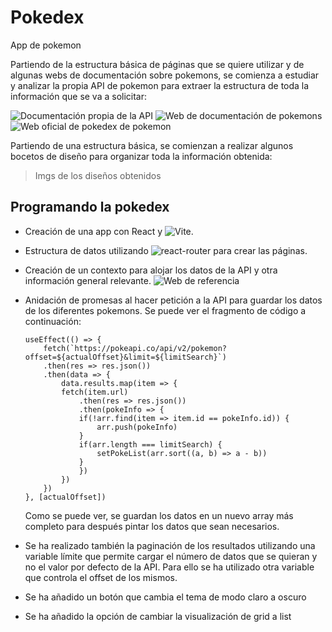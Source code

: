 # Pokedex

App de pokemon

Partiendo de la estructura básica de páginas que se quiere utilizar y de algunas webs de documentación sobre pokemons, se comienza a estudiar y analizar la propia API de pokemon para extraer la estructura de toda la información que se va a solicitar:

![Documentación propia de la API](https://pokeapi.co/docs/v2)
![Web de documentación de pokemons](https://pokemon.fandom.com/es/wiki)
![Web oficial de pokedex de pokemon](https://pokemon.com/es/pokedex)

Partiendo de una estructura básica, se comienzan a realizar algunos bocetos de diseño para organizar toda la información obtenida:

> Imgs de los diseños obtenidos

## Programando la pokedex

+ Creación de una app con React y ![Vite](https://vitejs.dev/guide).

+ Estructura de datos utilizando ![react-router](https://reactrouter.com/en/main/start/tutorial) para crear las páginas.

+ Creación de un contexto para alojar los datos de la API y otra información general relevante. ![Web de referencia](https://react.dev/reference/react/createContext)

+ Anidación de promesas al hacer petición a la API para guardar los datos de los diferentes pokemons. Se puede ver el fragmento de código a continuación:

    ```
    useEffect(() => {
        fetch(`https://pokeapi.co/api/v2/pokemon?offset=${actualOffset}&limit=${limitSearch}`)
        .then(res => res.json())
        .then(data => {
            data.results.map(item => {
            fetch(item.url)
                .then(res => res.json())
                .then(pokeInfo => {
                if(!arr.find(item => item.id == pokeInfo.id)) {
                    arr.push(pokeInfo)
                }
                if(arr.length === limitSearch) {
                    setPokeList(arr.sort((a, b) => a - b))
                }
                })
            })
        })
    }, [actualOffset])
    ```

    Como se puede ver, se guardan los datos en un nuevo array más completo para después pintar los datos que sean necesarios.

+ Se ha realizado también la paginación de los resultados utilizando una variable límite que permite cargar el número de datos que se quieran y no el valor por defecto de la API. Para ello se ha utilizado otra variable que controla el offset de los mismos.

+ Se ha añadido un botón que cambia el tema de modo claro a oscuro

+ Se ha añadido la opción de cambiar la visualización de grid a list